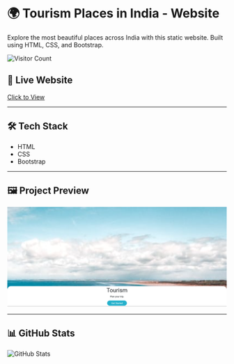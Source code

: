 # 🌍 Tourism Places in India - Website

Explore the most beautiful places across India with this static website. Built using HTML, CSS, and Bootstrap.

![Visitor Count](https://komarev.com/ghpvc/?username=praveenkumarkota-dev&label=Profile%20Views&color=0e75b6&style=flat)

## 🔗 Live Website  
[Click to View](https://praveenkumarkota-dev.github.io/tourism-places-in-india/)

---

## 🛠️ Tech Stack  
- HTML  
- CSS  
- Bootstrap  

---

## 🖼️ Project Preview  
![Website Screenshot](./Screenshot_0.png)

---

## 📊 GitHub Stats  
![GitHub Stats](https://github-readme-stats.vercel.app/api?username=praveenkumarkota-dev&show_icons=true&theme=radical)


